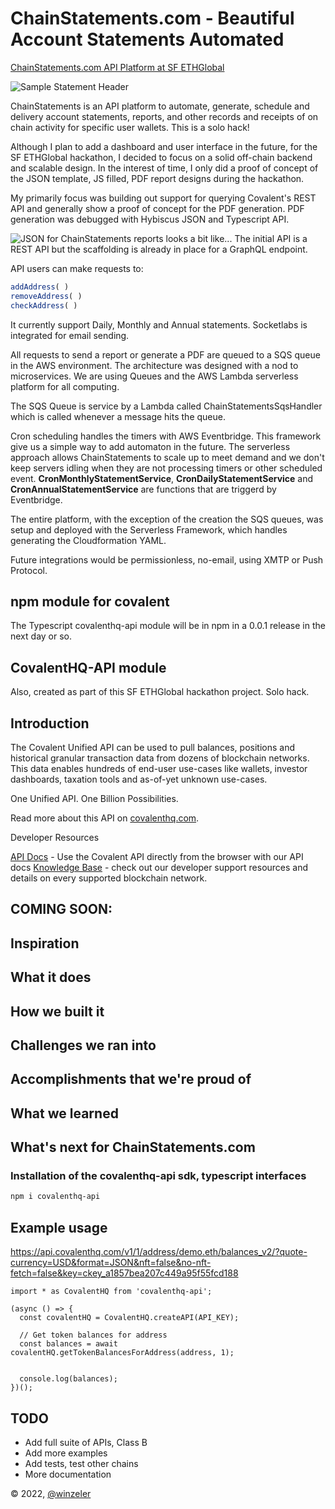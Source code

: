 # ChainStatements.com - Beautiful Account Statements Automated

[ChainStatements.com API Platform at SF ETHGlobal](https://ethglobal.com/showcase/chainstatements-com-xefb9)

![Sample Statement Header
](https://storage.googleapis.com/ethglobal-api-production/projects%2Fxefb9%2Fimages%2FCleanShot%202022-11-06%20at%2008.18.08%402x.png)

ChainStatements is an API platform to automate, generate, schedule and delivery account statements, reports, and other records and receipts of on chain activity for specific user wallets. This is a solo hack!

Although I plan to add a dashboard and user interface in the future, for the SF ETHGlobal hackathon, I decided to focus on a solid off-chain backend and scalable design.  In the interest of time, I only did a proof of concept of the JSON template, JS filled, PDF report designs during the hackathon. 

My primarily focus was building out support for querying Covalent's REST API and generally show a proof of concept for the PDF generation. PDF generation was debugged with Hybiscus JSON and Typescript API.

![JSON for ChainStatements reports looks a bit like...
](https://storage.googleapis.com/ethglobal-api-production/projects%2Fxefb9%2Fimages%2FCleanShot%202022-11-06%20at%2008.20.23.gif)
The initial API is a REST API but the scaffolding is already in place for a GraphQL endpoint.

API users can make requests to:

```javascript
addAddress( )
removeAddress( )
checkAddress( )
```


It currently support Daily, Monthly and Annual statements. Socketlabs is integrated for email sending.  

All requests to send a report or generate a PDF are queued to a SQS queue in the AWS environment. The architecture was designed with a nod to microservices.  We are using Queues and the AWS Lambda serverless platform for all computing.

The SQS Queue is service by a Lambda called ChainStatementsSqsHandler which is called whenever a message hits the queue.

Cron scheduling handles the timers with AWS Eventbridge. This framework give us a simple way to add automaton in the future.  The serverless approach allows ChainStatements to scale up to meet demand and we don't keep servers idling when they are not processing timers or other scheduled event.  **CronMonthlyStatementService**, **CronDailyStatementService** and **CronAnnualStatementService** are functions that are triggerd by Eventbridge.

The entire platform, with the exception of the creation the SQS queues, was setup and deployed with the Serverless Framework, which handles generating the Cloudformation YAML.

Future integrations would be permissionless, no-email, using XMTP or Push Protocol.


## npm module for covalent


The Typescript covalenthq-api module will be in npm in a 0.0.1 release in the next day or so.

## CovalentHQ-API module

Also, created as part of this SF ETHGlobal hackathon project.  Solo hack.

## Introduction

The Covalent Unified API can be used to pull balances, positions and historical granular transaction data from dozens of blockchain networks. This data enables hundreds of end-user use-cases like wallets, investor dashboards, taxation tools and as-of-yet unknown use-cases.

One Unified API. One Billion Possibilities.

Read more about this API on [covalenthq.com](https://covalenthq.com/).

Developer Resources

[API Docs](https://www.covalenthq.com/docs/api) - Use the Covalent API directly from the browser with our API docs
[Knowledge Base](http://covalenthq.com/docs) - check out our developer support resources and details on every supported blockchain network.



## COMING SOON:


## Inspiration

## What it does

## How we built it

## Challenges we ran into

## Accomplishments that we're proud of

## What we learned

## What's next for ChainStatements.com
    



### Installation of the covalenthq-api sdk, typescript interfaces

```bash
npm i covalenthq-api
```

## Example usage


https://api.covalenthq.com/v1/1/address/demo.eth/balances_v2/?quote-currency=USD&format=JSON&nft=false&no-nft-fetch=false&key=ckey_a1857bea207c449a95f55fcd188


```node
import * as CovalentHQ from 'covalenthq-api';

(async () => {
  const covalentHQ = CovalentHQ.createAPI(API_KEY);

  // Get token balances for address
  const balances = await covalentHQ.getTokenBalancesForAddress(address, 1);


  console.log(balances);
})();

```

## TODO

* Add full suite of APIs, Class B
* Add more examples
* Add tests, test other chains
* More documentation

&copy; 2022, [@winzeler](https://github.com/winzeler)
